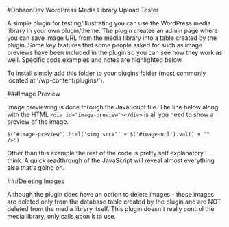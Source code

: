 #DobsonDev WordPress Media Library Upload Tester

A simple plugin for testing/illustrating you can use the WordPress media library in your own plugin/theme. The plugin creates an admin page where you can save image URL from the media library into a table created by the plugin. Some key features that some people asked for such as image previews have been included in the plugin so you can see how they work as well. Specific code examples and notes are highlighted below.

To install simply add this folder to your plugins folder (most commonly located at '/wp-content/plugins/').

###Image Preview

Image previewing is done through the JavaScript file. The line below along with the HTML `<div id="image-preview"></div>` is all you need to show a preview of the image.

```
$('#image-preview').html('<img src="' + $('#image-url').val() + '" />')
```

Other than this example the rest of the code is pretty self explanatory I think. A quick readthrough of the JavaScript will reveal almost everything else that's going on.

###Deleting Images

Although the plugin does have an option to delete images - these images are deleted only from the database table created by the plugin and are NOT deleted from the media library itself. This plugin doesn't really control the media library, only calls upon it to use.